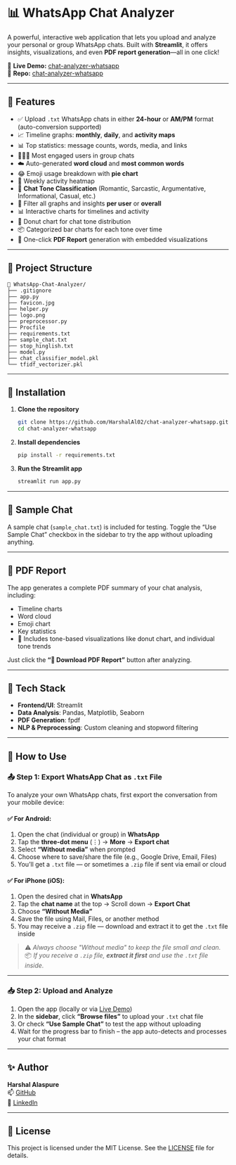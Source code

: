 # 📊 WhatsApp Chat Analyzer

A powerful, interactive web application that lets you upload and analyze your personal or group WhatsApp chats. Built with **Streamlit**, it offers insights, visualizations, and even **PDF report generation**—all in one click!

🔗 **Live Demo:** [chat-analyzer-whatsapp](https://chat-analyzer-whatsapp.onrender.com)  
📁 **Repo:** [chat-analyzer-whatsapp](https://github.com/HarshalAl02/chat-analyzer-whatsapp)

---

## 🚀 Features

- ✅ Upload `.txt` WhatsApp chats in either **24-hour** or **AM/PM** format (auto-conversion supported)
- 📈 Timeline graphs: **monthly**, **daily**, and **activity maps**
- 📊 Top statistics: message counts, words, media, and links
- 🧑‍🤝‍🧑 Most engaged users in group chats
- ☁️ Auto-generated **word cloud** and **most common words**
- 😂 Emoji usage breakdown with **pie chart**
- 🧊 Weekly activity heatmap
- 🧠 **Chat Tone Classification** (Romantic, Sarcastic, Argumentative, Informational, Casual, etc.)
- 📌 Filter all graphs and insights **per user** or **overall**
- 📊 Interactive charts for timelines and activity
- 🍩 Donut chart for chat tone distribution
- 📦 Categorized bar charts for each tone over time
- 📄 One-click **PDF Report** generation with embedded visualizations

---

## 📂 Project Structure

```
📁 WhatsApp-Chat-Analyzer/
├── .gitignore
├── app.py
├── favicon.jpg
├── helper.py
├── logo.png
├── preprocessor.py
├── Procfile
├── requirements.txt
├── sample_chat.txt
├── stop_hinglish.txt
├── model.py
├── chat_classifier_model.pkl
└── tfidf_vectorizer.pkl

```

---

## 🔧 Installation

1. **Clone the repository**
   ```bash
   git clone https://github.com/HarshalAl02/chat-analyzer-whatsapp.git
   cd chat-analyzer-whatsapp
   ```

2. **Install dependencies**
   ```bash
   pip install -r requirements.txt
   ```

3. **Run the Streamlit app**
   ```bash
   streamlit run app.py
   ```

---

## 🧪 Sample Chat

A sample chat (`sample_chat.txt`) is included for testing. Toggle the “Use Sample Chat” checkbox in the sidebar to try the app without uploading anything.

---

## 📄 PDF Report

The app generates a complete PDF summary of your chat analysis, including:
- Timeline charts
- Word cloud
- Emoji chart
- Key statistics
- 🎨 Includes tone-based visualizations like donut chart, and individual tone trends

Just click the **“📄 Download PDF Report”** button after analyzing.

---

## 🧠 Tech Stack

- **Frontend/UI**: Streamlit
- **Data Analysis**: Pandas, Matplotlib, Seaborn
- **PDF Generation**: fpdf
- **NLP & Preprocessing**: Custom cleaning and stopword filtering

---

## 📝 How to Use

### 📤 Step 1: Export WhatsApp Chat as `.txt` File

To analyze your own WhatsApp chats, first export the conversation from your mobile device:

#### ✅ For Android:
1. Open the chat (individual or group) in **WhatsApp**
2. Tap the **three-dot menu** (⋮) → **More** → **Export chat**
3. Select **“Without media”** when prompted
4. Choose where to save/share the file (e.g., Google Drive, Email, Files)
5. You’ll get a `.txt` file — or sometimes a `.zip` file if sent via email or cloud

#### ✅ For iPhone (iOS):
1. Open the desired chat in **WhatsApp**
2. Tap the **chat name** at the top → Scroll down → **Export Chat**
3. Choose **“Without Media”**
4. Save the file using Mail, Files, or another method
5. You may receive a `.zip` file — download and extract it to get the `.txt` file inside

> ⚠️ *Always choose "Without media" to keep the file small and clean.*  
> 📦 *If you receive a `.zip` file, **extract it first** and use the `.txt` file inside.*

---

### 📥 Step 2: Upload and Analyze

1. Open the app (locally or via [Live Demo](https://chat-analyzer-whatsapp.onrender.com))
2. In the **sidebar**, click **“Browse files”** to upload your `.txt` chat file
3. Or check **“Use Sample Chat”** to test the app without uploading
4. Wait for the progress bar to finish – the app auto-detects and processes your chat format

---

## ✨ Author

**Harshal Alaspure**  
📫 [GitHub](https://github.com/HarshalAl02)
<br>
🔗 [LinkedIn](https://linkedin.com/in/harshal-alaspure-36b057291?utm_source=share&utm_campaign=share_via&utm_content=profile&utm_medium=android_app)

---

## 📜 License

This project is licensed under the MIT License. See the [LICENSE](LICENSE) file for details.
